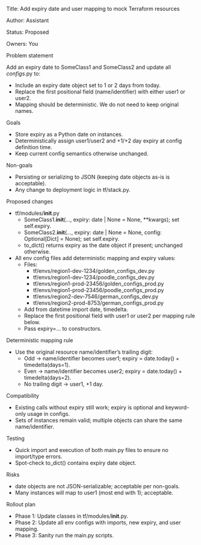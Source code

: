 Title: Add expiry date and user mapping to mock Terraform resources

Author: Assistant

Status: Proposed

Owners: You

Problem statement

Add an expiry date to SomeClass1 and SomeClass2 and update all <stack>_configs_<env>.py to:
- Include an expiry date object set to 1 or 2 days from today.
- Replace the first positional field (name/identifier) with either user1 or user2.
- Mapping should be deterministic. We do not need to keep original names.

Goals

- Store expiry as a Python date on instances.
- Deterministically assign user1/user2 and +1/+2 day expiry at config definition time.
- Keep current config semantics otherwise unchanged.

Non-goals

- Persisting or serializing to JSON (keeping date objects as-is is acceptable).
- Any change to deployment logic in tf/stack.py.

Proposed changes

- tf/modules/__init__.py
  - SomeClass1.__init__(..., expiry: date | None = None, **kwargs); set self.expiry.
  - SomeClass2.__init__(..., expiry: date | None = None, config: Optional[Dict] = None); set self.expiry.
  - to_dict() returns expiry as the date object if present; unchanged otherwise.
- All env config files add deterministic mapping and expiry values:
  - Files:
    - tf/envs/region1-dev-1234/golden_configs_dev.py
    - tf/envs/region1-dev-1234/poodle_configs_dev.py
    - tf/envs/region1-prod-23456/golden_configs_prod.py
    - tf/envs/region1-prod-23456/poodle_configs_prod.py
    - tf/envs/region2-dev-7546/german_configs_dev.py
    - tf/envs/region2-prod-8753/german_configs_prod.py
  - Add from datetime import date, timedelta.
  - Replace the first positional field with user1 or user2 per mapping rule below.
  - Pass expiry=... to constructors.

Deterministic mapping rule

- Use the original resource name/identifier’s trailing digit:
  - Odd → name/identifier becomes user1; expiry = date.today() + timedelta(days=1).
  - Even → name/identifier becomes user2; expiry = date.today() + timedelta(days=2).
  - No trailing digit → user1, +1 day.

Compatibility

- Existing calls without expiry still work; expiry is optional and keyword-only usage in configs.
- Sets of instances remain valid; multiple objects can share the same name/identifier.

Testing

- Quick import and execution of both main.py files to ensure no import/type errors.
- Spot-check to_dict() contains expiry date object.

Risks

- date objects are not JSON-serializable; acceptable per non-goals.
- Many instances will map to user1 (most end with 1); acceptable.

Rollout plan

- Phase 1: Update classes in tf/modules/__init__.py.
- Phase 2: Update all env configs with imports, new expiry, and user mapping.
- Phase 3: Sanity run the main.py scripts.


